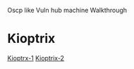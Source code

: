 Oscp like Vuln hub machine Walkthrough

# [](#header-6)Kioptrix
[Kioptrx-1](https://cnw311.github.io/hack-the-box/Vuln-hub-Kioptrix1-walkthrough)
[Kioptrix-2](https://cnw311.github.io/hack-the-box/Vulnhub-Kioptrix2)
